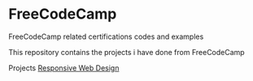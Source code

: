 # FreeCodeCamp
FreeCodeCamp related certifications codes and examples

This repository contains the projects i have done from FreeCodeCamp 


Projects
[Responsive Web Design](https://github.com/venkatmv41/FreeCodeCamp/tree/main/Responsive%20Web%20Design)
